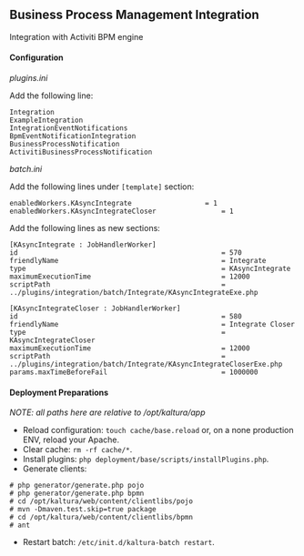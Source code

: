 ## Business Process Management Integration ##
Integration with Activiti BPM engine

#### Configuration ####

*plugins.ini*

Add the following line:

```
Integration		
ExampleIntegration
IntegrationEventNotifications
BpmEventNotificationIntegration
BusinessProcessNotification
ActivitiBusinessProcessNotification
```
*batch.ini*

Add the following lines under `[template]` section:
```
enabledWorkers.KAsyncIntegrate					= 1
enabledWorkers.KAsyncIntegrateCloser				= 1
```

Add the following lines as new sections:
```
[KAsyncIntegrate : JobHandlerWorker]
id													= 570
friendlyName										= Integrate
type												= KAsyncIntegrate
maximumExecutionTime								= 12000
scriptPath											= ../plugins/integration/batch/Integrate/KAsyncIntegrateExe.php

[KAsyncIntegrateCloser : JobHandlerWorker]
id													= 580
friendlyName										= Integrate Closer
type												= KAsyncIntegrateCloser
maximumExecutionTime								= 12000
scriptPath											= ../plugins/integration/batch/Integrate/KAsyncIntegrateCloserExe.php
params.maxTimeBeforeFail							= 1000000
```

#### Deployment Preparations ####
*NOTE: all paths here are relative to /opt/kaltura/app*

 - Reload configuration: `touch cache/base.reload` or, on a none production ENV, reload your Apache.
 - Clear cache: `rm -rf cache/*`.
 - Install plugins: `php deployment/base/scripts/installPlugins.php`.
 - Generate clients: 
   
```
# php generator/generate.php pojo
# php generator/generate.php bpmn
# cd /opt/kaltura/web/content/clientlibs/pojo
# mvn -Dmaven.test.skip=true package
# cd /opt/kaltura/web/content/clientlibs/bpmn
# ant
```
 - Restart batch: `/etc/init.d/kaltura-batch restart`.
